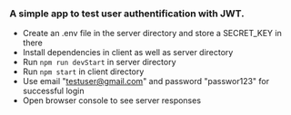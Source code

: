### A simple app to test user authentification with JWT.

- Create an .env file in the server directory and store a SECRET_KEY in there
- Install dependencies in client as well as server directory
- Run ``npm run devStart`` in server directory
- Run ``npm start`` in client directory
- Use email "testuser@gmail.com" and password "passwor123" for successful login
- Open browser console to see server responses